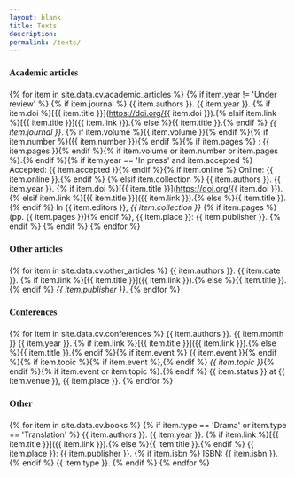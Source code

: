 ```yaml
---
layout: blank
title: Texts
description: 
permalink: /texts/
---
```


<h3 style="font-family: Raleway; margin-bottom: 20px">Academic articles</h3>

  {% for item in site.data.cv.academic_articles %}
  {% if item.year != 'Under review' %}
  {% if item.journal %}
  {{ item.authors }}. {{ item.year }}. {% if item.doi %}[{{ item.title }}](https://doi.org/{{ item.doi }}).{% elsif item.link %}[{{ item.title }}]({{ item.link }}).{% else %}{{ item.title }}.{% endif %} *{{ item.journal }}*. {% if item.volume %}{{ item.volume }}{% endif %}{% if item.number %}({{ item.number }}){% endif %}{% if item.pages %} : {{ item.pages }}{% endif %}{% if item.volume or item.number or item.pages %}.{% endif %}{% if item.year == 'In press' and item.accepted %} Accepted: {{ item.accepted }}{% endif %}{% if item.online %} Online: {{ item.online }}.{% endif %}
  {% elsif item.collection %}
  {{ item.authors }}. {{ item.year }}. {% if item.doi %}[{{ item.title }}](https://doi.org/{{ item.doi }}).{% elsif item.link %}[{{ item.title }}]({{ item.link }}).{% else %}{{ item.title }}.{% endif %} In {{ item.editors }}, *{{ item.collection }}* {% if item.pages %} (pp. {{ item.pages }}){% endif %}, {{ item.place }}: {{ item.publisher }}.
  {% endif %}
  {% endif %}
  {% endfor %}

<h3 style="font-family: Raleway; margin-bottom: 20px">Other articles</h3>

  {% for item in site.data.cv.other_articles %}
  {{ item.authors }}. {{ item.date }}. {% if item.link %}[{{ item.title }}]({{ item.link }}).{% else %}{{ item.title }}.{% endif %} *{{ item.publisher }}*.
  {% endfor %}

<h3 style="font-family: Raleway; margin-bottom: 20px">Conferences</h3>

  {% for item in site.data.cv.conferences %}
  {{ item.authors }}. {{ item.month }} {{ item.year }}. {% if item.link %}[{{ item.title }}]({{ item.link }}).{% else %}{{ item.title }}.{% endif %}{% if item.event %} {{ item.event }}{% endif %}{% if item.topic %}{% if item.event %},{% endif %} *{{ item.topic }}*{% endif %}{% if item.event or item.topic %}.{% endif %} {{ item.status }} at {{ item.venue }}, {{ item.place }}.
  {% endfor %}

<h3 style="font-family: Raleway; margin-bottom: 20px">Other</h3>

  {% for item in site.data.cv.books %}
  {% if item.type == 'Drama' or item.type == 'Translation' %}
  {{ item.authors }}. {{ item.year }}. {% if item.link %}[{{ item.title }}]({{ item.link }}).{% else %}{{ item.title }}.{% endif %} {{ item.place }}: {{ item.publisher }}. {% if item.isbn %} ISBN: {{ item.isbn }}.{% endif %} {{ item.type }}.
  {% endif %}
  {% endfor %}
